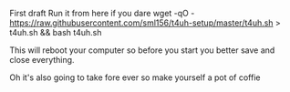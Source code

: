 First draft
Run it from here if you dare
wget -qO - https://raw.githubusercontent.com/sml156/t4uh-setup/master/t4uh.sh > t4uh.sh && bash t4uh.sh

This will reboot your computer so before you start you better save and close everything.

Oh it's also going to take fore ever so make yourself a pot of coffie
